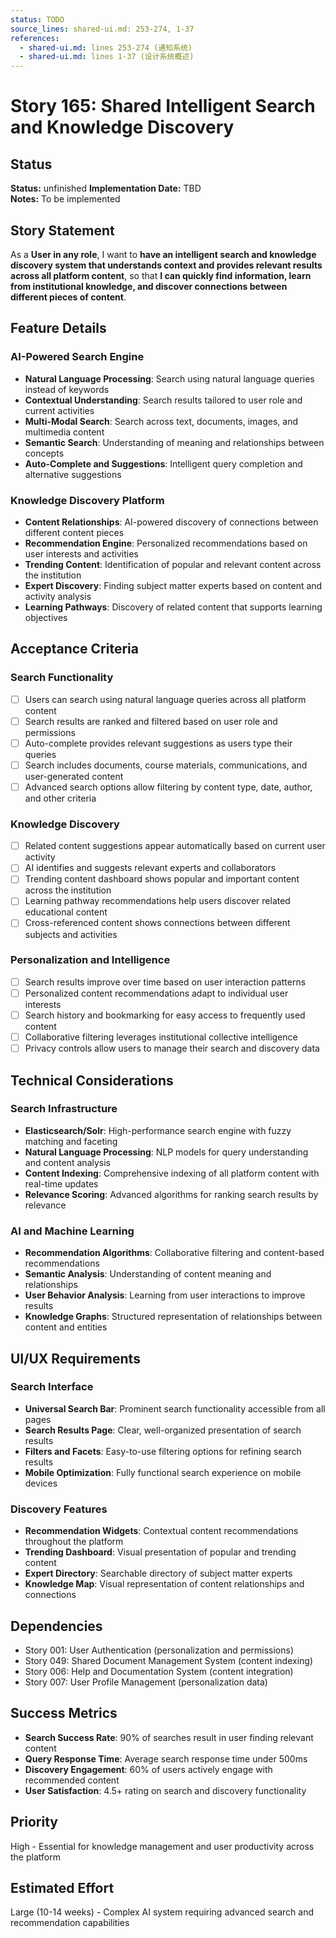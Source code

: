 ```yaml
---
status: TODO
source_lines: shared-ui.md: 253-274, 1-37
references:
  - shared-ui.md: lines 253-274 (通知系统)
  - shared-ui.md: lines 1-37 (设计系统概述)
---
```

# Story 165: Shared Intelligent Search and Knowledge Discovery

## Status
**Status:** unfinished
**Implementation Date:** TBD  
**Notes:** To be implemented

## Story Statement
As a **User in any role**, I want to **have an intelligent search and knowledge discovery system that understands context and provides relevant results across all platform content**, so that **I can quickly find information, learn from institutional knowledge, and discover connections between different pieces of content**.

## Feature Details

### AI-Powered Search Engine
- **Natural Language Processing**: Search using natural language queries instead of keywords
- **Contextual Understanding**: Search results tailored to user role and current activities
- **Multi-Modal Search**: Search across text, documents, images, and multimedia content
- **Semantic Search**: Understanding of meaning and relationships between concepts
- **Auto-Complete and Suggestions**: Intelligent query completion and alternative suggestions

### Knowledge Discovery Platform
- **Content Relationships**: AI-powered discovery of connections between different content pieces
- **Recommendation Engine**: Personalized recommendations based on user interests and activities
- **Trending Content**: Identification of popular and relevant content across the institution
- **Expert Discovery**: Finding subject matter experts based on content and activity analysis
- **Learning Pathways**: Discovery of related content that supports learning objectives

## Acceptance Criteria

### Search Functionality
- [ ] Users can search using natural language queries across all platform content
- [ ] Search results are ranked and filtered based on user role and permissions
- [ ] Auto-complete provides relevant suggestions as users type their queries
- [ ] Search includes documents, course materials, communications, and user-generated content
- [ ] Advanced search options allow filtering by content type, date, author, and other criteria

### Knowledge Discovery
- [ ] Related content suggestions appear automatically based on current user activity
- [ ] AI identifies and suggests relevant experts and collaborators
- [ ] Trending content dashboard shows popular and important content across the institution
- [ ] Learning pathway recommendations help users discover related educational content
- [ ] Cross-referenced content shows connections between different subjects and activities

### Personalization and Intelligence
- [ ] Search results improve over time based on user interaction patterns
- [ ] Personalized content recommendations adapt to individual user interests
- [ ] Search history and bookmarking for easy access to frequently used content
- [ ] Collaborative filtering leverages institutional collective intelligence
- [ ] Privacy controls allow users to manage their search and discovery data

## Technical Considerations

### Search Infrastructure
- **Elasticsearch/Solr**: High-performance search engine with fuzzy matching and faceting
- **Natural Language Processing**: NLP models for query understanding and content analysis
- **Content Indexing**: Comprehensive indexing of all platform content with real-time updates
- **Relevance Scoring**: Advanced algorithms for ranking search results by relevance

### AI and Machine Learning
- **Recommendation Algorithms**: Collaborative filtering and content-based recommendations
- **Semantic Analysis**: Understanding of content meaning and relationships
- **User Behavior Analysis**: Learning from user interactions to improve results
- **Knowledge Graphs**: Structured representation of relationships between content and entities

## UI/UX Requirements

### Search Interface
- **Universal Search Bar**: Prominent search functionality accessible from all pages
- **Search Results Page**: Clear, well-organized presentation of search results
- **Filters and Facets**: Easy-to-use filtering options for refining search results
- **Mobile Optimization**: Fully functional search experience on mobile devices

### Discovery Features
- **Recommendation Widgets**: Contextual content recommendations throughout the platform
- **Trending Dashboard**: Visual presentation of popular and trending content
- **Expert Directory**: Searchable directory of subject matter experts
- **Knowledge Map**: Visual representation of content relationships and connections

## Dependencies
- Story 001: User Authentication (personalization and permissions)
- Story 049: Shared Document Management System (content indexing)
- Story 006: Help and Documentation System (content integration)
- Story 007: User Profile Management (personalization data)

## Success Metrics
- **Search Success Rate**: 90% of searches result in user finding relevant content
- **Query Response Time**: Average search response time under 500ms
- **Discovery Engagement**: 60% of users actively engage with recommended content
- **User Satisfaction**: 4.5+ rating on search and discovery functionality

## Priority
High - Essential for knowledge management and user productivity across the platform

## Estimated Effort
Large (10-14 weeks) - Complex AI system requiring advanced search and recommendation capabilities
